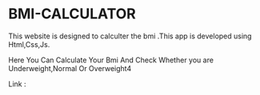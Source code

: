 # BMI-CALCULATOR

This website is designed to calculter the bmi .This app is developed using Html,Css,Js.

Here You Can Calculate Your Bmi And Check Whether you are Underweight,Normal Or Overweight4

Link :
